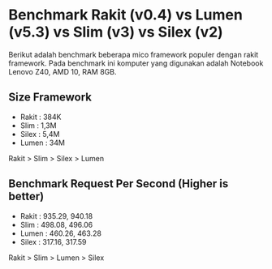 
Benchmark Rakit (v0.4) vs Lumen (v5.3) vs Slim (v3) vs Silex (v2)
=================================================================

Berikut adalah benchmark beberapa mico framework populer dengan rakit framework.
Pada benchmark ini komputer yang digunakan adalah Notebook Lenovo Z40, AMD 10, RAM 8GB. 
 
## Size Framework

* Rakit : 384K
* Slim  : 1,3M
* Silex : 5,4M
* Lumen : 34M

Rakit > Slim > Silex > Lumen

## Benchmark Request Per Second (Higher is better)

* Rakit : 935.29, 940.18
* Slim  : 498.08, 496.06
* Lumen : 460.26, 463.28
* Silex : 317.16, 317.59

Rakit > Slim > Lumen > Silex

